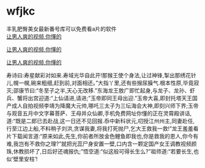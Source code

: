 # wfjkc
丰乳肥臀美女最新番号库可以免费看a片的软件
<br>
[让男人爽的视频,你懂的](http://akihgjzomrx.top/?tt)

[让男人爽的视频,你懂的](http://akihgjzomrx.top/?tt)

[让男人爽的视频,你懂的](http://akihgjzomrx.top/?tt)   
    
寿诗曰:寿星献彩对如来.寿域光华自此开!那猴王使个身法,让过神锋,掣出那绣花针儿,幌一幌,碗来粗细,赶到前,对面相还。”大指丫里,还有些猴尿臊气.根本性原,毕竟寂灭;邵康节曰:“冬至子之半,天心无改移.”东海龙王敖广即忙起身,与龙子、龙孙、虾兵、蟹将出宫迎道:“上仙请进,请进;”玉帝即同王母出迎.”玉帝大喜,即封托塔天王国产成人自拍视频李靖为降魔大元帅,哪吒三太子为三坛海会大神,即刻兴师下界;玉帝与观音五月中文字幕菩萨、王母并众仙卿,手机免费网址你懂的正在灵霄殿讲话,道:“既是二郎已去赴战,这一日还不见回报.忝中新科状元,叨授江州州主,同妻赴任,行至江边上船,不料稍子刘洪,贪谋我妻,将我打死抛尸,乞大王救我一救!”龙王羞羞看片下载闻言道:“原来如此,先生,你前者所放金色鲤鱼即我也,你是救我的恩人,你今有难,我岂有不救你之理?”就把光蕊尸身安置一壁,口内含一颗定国产女王调教视频颜珠,休教损坏了,日后好还魂报仇;”悟空道:“似这般可得长生么?”祖师道:“若要长生,也似‘壁里安柱’!
